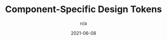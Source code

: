 ---
author: n/a
date: 2021-06-08
publisher: cloudfour
tags:
  - components
  - design-tokens
target_url: https://cloudfour.com/thinks/component-specific-design-tokens/
title: Component-Specific Design Tokens
---